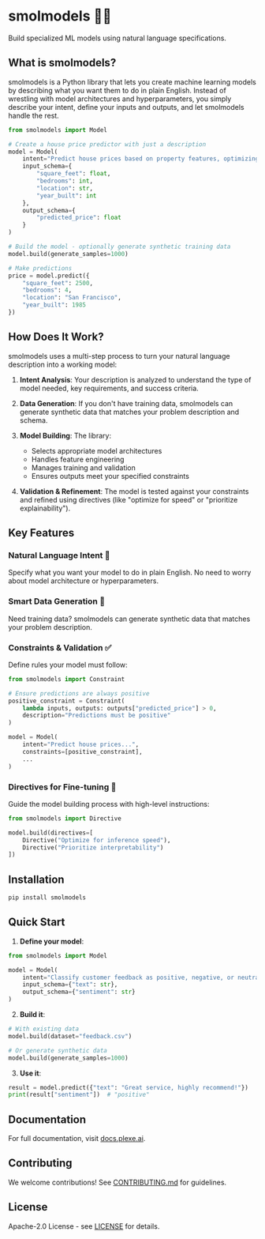 # smolmodels 🤖✨

Build specialized ML models using natural language specifications.

## What is smolmodels?

smolmodels is a Python library that lets you create machine learning models by describing what you want them to do in plain English. Instead of wrestling with model architectures and hyperparameters, you simply describe your intent, define your inputs and outputs, and let smolmodels handle the rest.

```python
from smolmodels import Model

# Create a house price predictor with just a description
model = Model(
    intent="Predict house prices based on property features, optimizing for accuracy within 10% of actual values",
    input_schema={
        "square_feet": float,
        "bedrooms": int,
        "location": str,
        "year_built": int
    },
    output_schema={
        "predicted_price": float
    }
)

# Build the model - optionally generate synthetic training data
model.build(generate_samples=1000)

# Make predictions
price = model.predict({
    "square_feet": 2500,
    "bedrooms": 4,
    "location": "San Francisco",
    "year_built": 1985
})
```

## How Does It Work?

smolmodels uses a multi-step process to turn your natural language description into a working model:

1. **Intent Analysis**: Your description is analyzed to understand the type of model needed, key requirements, and success criteria.

2. **Data Generation**: If you don't have training data, smolmodels can generate synthetic data that matches your problem description and schema.

3. **Model Building**: The library:
   - Selects appropriate model architectures
   - Handles feature engineering
   - Manages training and validation
   - Ensures outputs meet your specified constraints

4. **Validation & Refinement**: The model is tested against your constraints and refined using directives (like "optimize for speed" or "prioritize explainability").

## Key Features

### Natural Language Intent 📝
Specify what you want your model to do in plain English. No need to worry about model architecture or hyperparameters.

### Smart Data Generation 🎲
Need training data? smolmodels can generate synthetic data that matches your problem description.

### Constraints & Validation ✅
Define rules your model must follow:
```python
from smolmodels import Constraint

# Ensure predictions are always positive
positive_constraint = Constraint(
    lambda inputs, outputs: outputs["predicted_price"] > 0,
    description="Predictions must be positive"
)

model = Model(
    intent="Predict house prices...",
    constraints=[positive_constraint],
    ...
)
```

### Directives for Fine-tuning 🎯
Guide the model building process with high-level instructions:
```python
from smolmodels import Directive

model.build(directives=[
    Directive("Optimize for inference speed"),
    Directive("Prioritize interpretability")
])
```

## Installation

```bash
pip install smolmodels
```

## Quick Start

1. **Define your model**:
```python
from smolmodels import Model

model = Model(
    intent="Classify customer feedback as positive, negative, or neutral",
    input_schema={"text": str},
    output_schema={"sentiment": str}
)
```

2. **Build it**:
```python
# With existing data
model.build(dataset="feedback.csv")

# Or generate synthetic data
model.build(generate_samples=1000)
```

3. **Use it**:
```python
result = model.predict({"text": "Great service, highly recommend!"})
print(result["sentiment"])  # "positive"
```

## Documentation

For full documentation, visit [docs.plexe.ai](https://docs.plexe.ai).

## Contributing

We welcome contributions! See [CONTRIBUTING.md](CONTRIBUTING.md) for guidelines.

## License

Apache-2.0 License - see [LICENSE](LICENSE) for details.